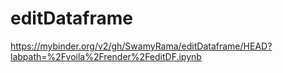 # editDataframe
https://mybinder.org/v2/gh/SwamyRama/editDataframe/HEAD?labpath=%2Fvoila%2Frender%2FeditDF.ipynb
